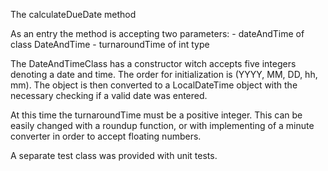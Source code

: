 The calculateDueDate method

As an entry the method is accepting two parameters:
    - dateAndTime of class DateAndTime
    - turnaroundTime of int type

The DateAndTimeClass has a constructor witch accepts five integers denoting a date and time.
The order for initialization is (YYYY, MM, DD, hh, mm). The object is then converted to a
LocalDateTime object with the necessary checking if a valid date was entered.

At this time the turnaroundTime must be a positive integer. This can be easily changed with
a roundup function, or with implementing of a minute converter in order to accept floating
numbers.

A separate test class was provided with unit tests.
